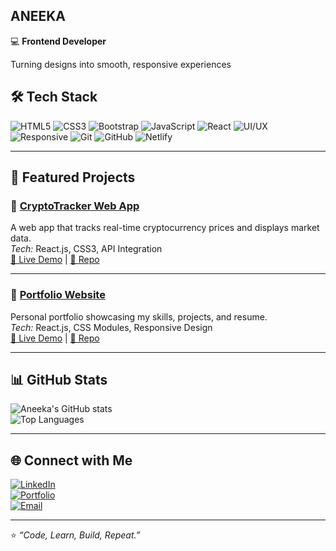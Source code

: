 ## ANEEKA

💻 **Frontend Developer** <br/>
<p>Turning designs into smooth, responsive experiences  </p>

## 🛠️ Tech Stack

![HTML5](https://img.shields.io/badge/HTML5-E34F26?style=for-the-badge&logo=html5&logoColor=white)
![CSS3](https://img.shields.io/badge/CSS3-1572B6?style=for-the-badge&logo=css3&logoColor=white)
![Bootstrap](https://img.shields.io/badge/Bootstrap-7952B3?style=for-the-badge&logo=bootstrap&logoColor=white)
![JavaScript](https://img.shields.io/badge/JavaScript%20(Basic)-F7DF1E?style=for-the-badge&logo=javascript&logoColor=black)
![React](https://img.shields.io/badge/React.js%20(Basic)-20232A?style=for-the-badge&logo=react&logoColor=61DAFB)
![UI/UX](https://img.shields.io/badge/UI%2FUX%20Design-FF69B4?style=for-the-badge&logo=figma&logoColor=white)
![Responsive](https://img.shields.io/badge/Responsive%20Web%20Design-00C7B7?style=for-the-badge&logo=responsive&logoColor=white)
![Git](https://img.shields.io/badge/Git-F05032?style=for-the-badge&logo=git&logoColor=white)
![GitHub](https://img.shields.io/badge/GitHub-181717?style=for-the-badge&logo=github&logoColor=white)
![Netlify](https://img.shields.io/badge/Netlify-00C7B7?style=for-the-badge&logo=netlify&logoColor=white)

---

## 📌 Featured Projects

### 🔹 [CryptoTracker Web App](https://cryptopricetracks.netlify.app/)  
A web app that tracks real-time cryptocurrency prices and displays market data.  
*Tech:* React.js, CSS3, API Integration  
[🔗 Live Demo](https://cryptopricetracks.netlify.app/) | [📂 Repo](https://github.com/aneeka026/CryptoTracker-Project)  

---

### 🔹 [Portfolio Website](https://anee-portfolio.netlify.app/)  
Personal portfolio showcasing my skills, projects, and resume.  
*Tech:* React.js, CSS Modules, Responsive Design  
[🔗 Live Demo](https://anee-portfolio.netlify.app/) | [📂 Repo](https://github.com/aneeka026/My-Portfolio)  

---

## 📊 GitHub Stats

![Aneeka's GitHub stats](https://github-readme-stats.vercel.app/api?username=aneeka&show_icons=true&theme=tokyonight)  
![Top Languages](https://github-readme-stats.vercel.app/api/top-langs/?username=aneeka&layout=compact&theme=tokyonight)

---

## 🌐 Connect with Me

[![LinkedIn](https://img.shields.io/badge/LinkedIn-0077B5?style=for-the-badge&logo=linkedin&logoColor=white)](https://www.linkedin.com/in/aneeka-a74166204/)  
[![Portfolio](https://img.shields.io/badge/Portfolio-000000?style=for-the-badge&logo=vercel&logoColor=white)](https://anee-portfolio.netlify.app/)  
[![Email](https://img.shields.io/badge/Email-D14836?style=for-the-badge&logo=gmail&logoColor=white)](mailto:aneeka.0026@gmail.com)  

---

⭐️ *“Code, Learn, Build, Repeat.”*  

